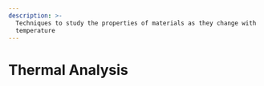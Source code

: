 ```yaml
---
description: >-
  Techniques to study the properties of materials as they change with
  temperature
---
```


# Thermal Analysis

&#x20;
